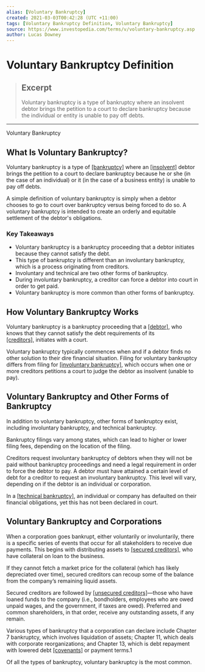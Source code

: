 ```yaml
---
alias: [Voluntary Bankruptcy]
created: 2021-03-03T00:42:28 (UTC +11:00)
tags: [Voluntary Bankruptcy Definition, Voluntary Bankruptcy]
source: https://www.investopedia.com/terms/v/voluntary-bankruptcy.asp
author: Lucas Downey
---
```


# Voluntary Bankruptcy Definition

> ## Excerpt
> Voluntary bankruptcy is a type of bankruptcy where an insolvent debtor brings the petition to a court to declare bankruptcy because the individual or entity is unable to pay off debts.

---

Voluntary Bankruptcy
## What Is Voluntary Bankruptcy?

Voluntary bankruptcy is a type of [[bankruptcy]](https://www.investopedia.com/terms/b/bankruptcy.asp) where an [[insolvent]](https://www.investopedia.com/terms/i/insolvency.asp) debtor brings the petition to a court to declare bankruptcy because he or she (in the case of an individual) or it (in the case of a business entity) is unable to pay off debts.

A simple definition of voluntary bankruptcy is simply when a debtor chooses to go to court over bankruptcy versus being forced to do so. A voluntary bankruptcy is intended to create an orderly and equitable settlement of the debtor's obligations.

### Key Takeaways

-   Voluntary bankruptcy is a bankruptcy proceeding that a debtor initiates because they cannot satisfy the debt.
-   This type of bankruptcy is different than an involuntary bankruptcy, which is a process originating from creditors.
-   Involuntary and technical are two other forms of bankruptcy.
-   During involuntary bankruptcy, a creditor can force a debtor into court in order to get paid.
-   Voluntary bankruptcy is more common than other forms of bankruptcy.

## How Voluntary Bankruptcy Works

Voluntary bankruptcy is a bankruptcy proceeding that a [[debtor]](https://www.investopedia.com/terms/d/debtor.asp), who knows that they cannot satisfy the debt requirements of its [[creditors]](https://www.investopedia.com/terms/c/creditor.asp), initiates with a court.

Voluntary bankruptcy typically commences when and if a debtor finds no other solution to their dire financial situation. Filing for voluntary bankruptcy differs from filing for [[involuntary bankruptcy]](https://www.investopedia.com/terms/i/involuntary-bankruptcy.asp), which occurs when one or more creditors petitions a court to judge the debtor as insolvent (unable to pay).

## Voluntary Bankruptcy and Other Forms of Bankruptcy

In addition to voluntary bankruptcy, other forms of bankruptcy exist, including involuntary bankruptcy, and technical bankruptcy.

Bankruptcy filings vary among states, which can lead to higher or lower filing fees, depending on the location of the filing.

Creditors request involuntary bankruptcy of debtors when they will not be paid without bankruptcy proceedings and need a legal requirement in order to force the debtor to pay. A debtor must have attained a certain level of debt for a creditor to request an involuntary bankruptcy. This level will vary, depending on if the debtor is an individual or corporation.

In a [[technical bankruptcy]](https://www.investopedia.com/terms/t/technicalbankruptcy.asp), an individual or company has defaulted on their financial obligations, yet this has not been declared in court.

## Voluntary Bankruptcy and Corporations

When a corporation goes bankrupt, either voluntarily or involuntarily, there is a specific series of events that occur for all stakeholders to receive due payments. This begins with distributing assets to [[secured creditors]](https://www.investopedia.com/terms/s/secured-creditor.asp), who have collateral on loan to the business.

If they cannot fetch a market price for the collateral (which has likely depreciated over time), secured creditors can recoup some of the balance from the company’s remaining liquid assets.

Secured creditors are followed by [[unsecured creditors]](https://www.investopedia.com/terms/u/unsecuredcreditor.asp)—those who have loaned funds to the company (i.e., bondholders, employees who are owed unpaid wages, and the government, if taxes are owed). Preferred and common shareholders, in that order, receive any outstanding assets, if any remain.

Various types of bankruptcy that a corporation can declare include Chapter 7 bankruptcy, which involves liquidation of assets; Chapter 11, which deals with corporate reorganizations; and Chapter 13, which is debt repayment with lowered debt [[covenants]](https://www.investopedia.com/terms/c/covenant.asp) or payment terms.1

Of all the types of bankruptcy, voluntary bankruptcy is the most common.
